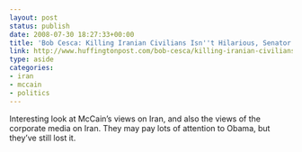 ```yaml
---
layout: post
status: publish
date: 2008-07-30 18:27:33+00:00
title: 'Bob Cesca: Killing Iranian Civilians Isn''t Hilarious, Senator McCain'
link: http://www.huffingtonpost.com/bob-cesca/killing-iranian-civilians_b_111696.html
type: aside
categories:
- iran
- mccain
- politics
---
```


Interesting look at McCain’s views on Iran, and also the views of the corporate media on Iran. They may pay lots of attention to Obama, but they’ve still lost it.
